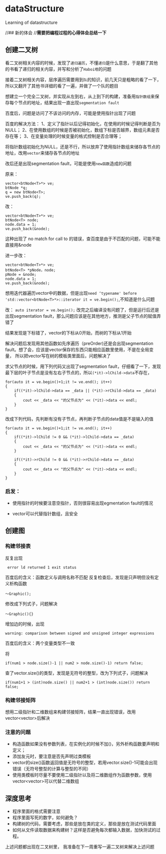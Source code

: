 # dataStructure
Learning of datastructure


//## 新的体会
//**需要把编程过程的心得体会总结一下**

##  创建二叉树


看二叉树相关内容的时候，发现了`递归遍历`，不懂`递归`是什么意思，于是翻了其他的书看了递归的相关内容，并写和分析了`Haboi塔`的问题

接着二叉树相关内容，层序遍历需要用到`队`的知识，前几天只是粗略的看了一下，所以又翻开了其他书详细的看了一遍，并做了一个队的题目

想建立一个完全二叉树，并实现从左到右，从上到下的构建，准备用`指针数组`来保存每个节点的地址，结果出现一直出现`segmentation fault`

百度后，问题是访问了不该访问的内存，可能是使用指针出现了问题

百度的解决方法：
1、定义了指针以后记得初始化，在使用的时候记得判断是否为NULL；
2、在使用数组的时候是否被初始化，数组下标是否越界，数组元素是否存在等；
3、在变量处理的时候变量的格式控制是否合理等；

将指针数组初始化为NULL，还是不行，所以放弃了使用指针数组来储存各节点的地址，改用`vector`来储存各节点的地址

改后还是出现segmentation fault，可能是使用`new函数`造成的问题

原来：
``` 
vector<btNode<T>*> ve;
btNode *q;
q = new btNode<T>;
ve.push_back(q);
```


改：
```
vector<btNode<T>*> ve;
btNode<T> node;
node.data = 1;
ve.push_back(&node);
```
这种出现了  no match for call to 的错误，查百度是由于不匹配的问题，可能不能直接用&node

进一步改：
```
vector<btNode<T>*> ve;
btNode<T> *pNode，node;
pNode = &node;
node.data = 1;
ve.push_back(&node);
```


想用迭代器遍历vector中的数据，但是出现```need ‘typename' before 'std::vector<btNode<T>*>::iterator it = ve.begin();```,不知道是什么问题

改：  ```auto iterator = ve.begin();```
改完之后编译没有问题了，但是运行后还是出现segmentation fault，那么问题应该是在其他地方，推测是父子节点的赋值弄错了

结果发现是下标错了，vector的下标从0开始，而树的下标从1开始

解决问题后发现用其他函数如先序遍历（preOrder)还是会出现segmentation fault。想了会，应该是vector保存的东西只能相应函数里使用，不是在全局变量，
所以把vector写在树的模板类里面后，问题解决了

求父节点的时候，用下列代码又出现了segmentation fault，仔细看了一下，发现最下层的叶子节点是没有左右子节点的，所以```(*it)->lChild->data```不存在，
```
for(auto it = ve.begin()+1;it != ve.end(); it++)
{
    if((*it)->lChild->data == _data || (*it)->rChild->data == _data)
    {
        cout << _data << "的父节点为" << (*it)->data << endl;
    }
} 
```
改成下列代码，先判断有没有子节点，再判断子节点的data值是不是输入的值
```
for(auto it = ve.begin()+1;it != ve.end(); it++)
{
    if((*it)->lChild != 0 && (*it)->lChild->data == _data)
    {
        cout << _data << "的父节点为" << (*it)->data << endl;
    }

    if((*it)->rChild != 0 && (*it)->rChild->data == _data)
    {
        cout << _data << "的父节点为" << (*it)->data << endl;
    }
}
```
### 启发：
* 使用指针的时候要注意空指针，否则很容易出现egmentation fault的情况

* vector可以代替指针数组，且安全


## 创建图

### 构建邻接表
反复出现
```
 error ld returned 1 exit status
```
百度后的含义：函数定义与调用名称不匹配
反复检查后，发现是只声明但没有定义析构函数
```
～Graphic();
```
修改成下列式子，问题解决
```
～Graphic(){}
```

增加边的时候，出现
```
warning: comparison between signed and unsigned integer expressions
```
百度后的含义：两个变量类型不一致

将
```
if(num1 > node.size()-1 || num2 > node.size()-1) return false;
```
查了vector.size()的类型，发现是无符号的整型，改为下列式子，问题解决
```
if(num1+1 > (int)node.size() || num2+1 > (int)node.size()) return false;
```

### 构建邻接矩阵

想用二级指针和二维数组来构建邻接矩阵，结果一直出现错误，改用vector<vector<int>>后解决

### 注意的问题
* 构造函数如果没有参数列表，在实例化的时候不加()，另外析构函数要声明和定义；
* 添加友元时，要注意是否先声明过类模板
* vector的size()函数返回值是无符号的整型，若用vector.size()-1可能会出现错误（无符号整型的计算与整型的不同）
* 使用类模板时尽量不要使用二级指针以及将二维数组作为函数参数，使用vector<vector<int>>可以代替二维数组





## 深度思考
* 程序里面的格式需要注意
* 程序里面写死的数字，如何避免？
* 构建树的代码，需要考虑，那些是放在类的定义，那些是放在测试代码里面
* 如何从文件读取数据来构建树？这样是否避免每次都输入数据，加快测试的过程。

上述问题都出现在二叉树里， 我准备在下一周重写一遍二叉树来解决上述问题
